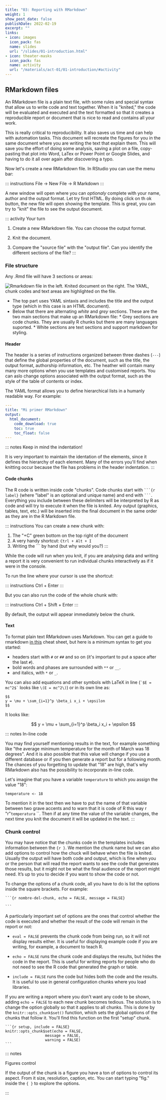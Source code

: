 ```yaml
---
title: "03: Reporting with RMarkdown"
weight: 1
show_post_date: false
publishDate: 2022-02-19
excerpt: ""
links:
- icon: images
  icon_pack: fas
  name: slides
  url: "/slides/01-introduction.html"
- icon: theater-masks
  icon_pack: fas
  name: activity
  url: "/materials/act-01/01-introduction/#activity"
---
```





## RMarkdown files

An RMarkdown file is a plain text file, with some rules and special syntax that allow us to write code and text together.
When it is "knited," the code will be evaluated and executed and the text formatted so that it creates a reproducible report or document that is nice to read and contains all your work.

This is really critical to reproducibility.
It also saves us time and can help with automation tasks.
This document will recreate the figures for you in the same document where you are writing the text that explain them.
This will save you the effort of doing some analysis, saving a plot on a file, copy-pasting that plot into Word, LaTex or Power Point or Google Slides, and having to do it all over again after discovering a typo.

Now let's create a new RMarkdown file.
In RStudio you can use the menu bar:

::: instructions
File → New File → R Markdown
:::

A new window will open where you can *optionaly* complete with your name, author and the output format.
Let try first HTML.
By doing click on th ok button, the new file will open showing the template.
This is great, you can try to "knit" the file to see the output document.

::: activity
Your turn

1.  Create a new RMarkdown file.
    You can choose the output format.

2.  Knit the document.

3.  Compare the "source file" with the "output file".
    Can you identify the different sections of the file?
:::

### File structure

Any .Rmd file will have 3 sections or areas:

<img src="img/markdown-knit.png" alt="Rmarkdown file in the left. Knited document on the right. The YAML, chunk codes and text areas are highlighted on the file."/>

-   The top part uses YAML sintaxis and includes the title and the output type (which in this case is an HTML document).
-   Below that there are alternating *white* and *grey* sections. These are the two main sections that make up an RMarkdown file: \* Grey sections are code chunks. They are usually R chunks but there are many languages suported. \* White sections are text sections and support markdown for styling.

#### Header

The header is a series of instructions organized between three dashes (`---`) that define the global properties of the document, such as the title, the output format, authorship information, etc.
The heather will contain many many more options when you use templates and customised reports.
You can aslo change options associated with the output format, such as the style of the table of contents or index.

The YAML format allows you to define hierarchical lists in a humanly readable way.
For example:

``` yaml
---
title: "Mi primer RMarkdown"
output: 
  html_document:
    code_download: true
    toc: true
    toc_float: false
---
```

::: notes
Keep in mind the indentation!

It is very important to maintain the identation of the elements, since it defines the hierarchy of each element.
Many of the errors you'll find when knitting occur because the file has problems in the header indentation.
:::

#### Code chunks



The R code is written inside code "chunks".
Code chunks start with `` ```{r label} `` (where "label" is an optional and unique name) and end with `` ``` ``.
Everything you include between these delimiters will be interpreted by R as code and will try to execute it when the file is knited.
Any output (graphics, tables, text, etc.) will be inserted into the final document in the same order as they are in the R Markdown file.

::: instructions
You can create a new chunk with:

1.  The "+C" green bottom on the top right of the document
2.  A very handy shortcut: `Ctrl + Alt + I`
3.  Writing the \`\`\` by hand (but why would you?)
:::

While the code will run when you knit, if you are analysing data and writing a report it is very convenient to run individual chunks interactively as if it were in the console.

To run the line where your cursor is use the shortcut:

::: instructions
Ctrl + Enter
:::

But you can also run the code of the whole chunk with:

::: instructions
Ctrl + Shift + Enter
:::

By default, the output will appear immediately below the chunk.

#### Text

To format plain text RMarkdown uses Markdown.
You can get a guide to rmarkdown [in this](https://www.rstudio.com/wp-content/uploads/2015/02/rmarkdown-cheatsheet.pdf) cheat sheet, but here is a minimum syntax to get you started:

-   headers start with `#` or `##` and so on (it's important to put a space after the last `#`).
-   bold words and phases are surrounded with `**` or `__`.
-   and italics, with `*` or `_`.

You can also add equations and other symbols with LaTeX in line (`` `$E = mc^2$` ``  looks like `\(E = mc^2\)`) or in its own line as:

    $$
    y = \mu + \sum_{i=1}^p \beta_i x_i + \epsilon
    $$

It looks like:

$$
y = \mu + \sum_{i=1}^p \beta_i x_i + \epsilon
$$

::: notes
In-line code

You may find yourself mentioning results in the text, for example something like "the average minimum temperature for the month of March was 18 degrees".
And it is also possible that this value will change if you use a different database or if you then generate a report but for a following month.
The chances of you forgetting to update that "18" are high, that's why RMarkdown also has the possibility to incorporate in-line code.

Let's imagine that you have a variable `temperature` to which you assign the value "18":

    temperature <- 18

To mention it in the text then we have to put the name of that variable between two grave accents and to warn that it is code of R this way r "r"`temperatura` \`\`.
Then if at any time the value of the variable changes, the next time you knit the document it will be updated in the text.
:::

### Chunk control 

You may have notice that the chunks code in the templates includes information between the ```{r }```. We mention the chunk name but we can also add options to control how the chuck will behave when the file is knited. 
Usually the output will have both code and output, which is fine when you or the person that will read the report wants to see the code that generates those results, but it might not be what the final audience of the report might need. 
It’s up to you to decide if you want to show the code or not.

To change the options of a chunk code, all you have to do is list the options inside the square brackets. For example:

    ```{r nombre-del-chunk, echo = FALSE, message = FALSE}
    
    ```

A particularly important set of options are the ones that control whether the code is executed and whether the result of the code will remain in the report or not:

* `eval = FALSE` prevents the chunk code from being run, so it will not display results either. It is useful for displaying example code if you are writing, for example, a document to teach R.

* `echo = FALSE` runs the chunk code and displays the results, but hides the code in the report. This is useful for writing reports for people who do not need to see the R code that generated the graph or table.

* `include = FALSE` runs the code but hides both the code and the results. It is useful to use in general configuration chunks where you load libraries.

If you are writing a report where you don't want any code to be shown, adding `echo = FALSE` to each new chunk becomes tedious. The solution is to change the option globally so that it applies to all chunks. This is done by the `knitr::opts_chunk$set()` function, which sets the global options of the chunks that follow it. You'll find this function on the first "setup" chunk.

    ```{r setup, include = FALSE}
    knitr::opts_chunk$set(echo = FALSE, 
                      message = FALSE,
                      warning = FALSE)
    ```
    
::: notes

Figures control

If the output of the chunk is a figure you have a ton of options to control its aspect. From it size, resolution, caption, etc. 
You can start typing "fig." inside the `{ }` to explore the options.

:::
